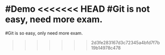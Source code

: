 #Demo
<<<<<<< HEAD
#Git is not easy, need more exam.
=======
#Git is so easy, only need more exam.
>>>>>>> 2d3fe283167d3c72345a4bfd7f7b19b14978c478
